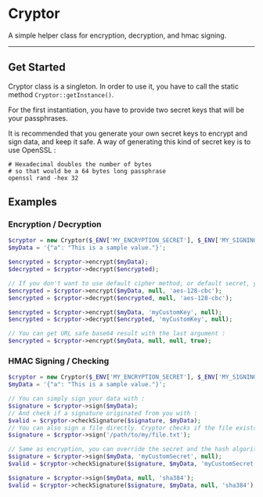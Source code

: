 # Cryptor
A simple helper class for encryption, decryption, and hmac signing.

---

## Get Started

Cryptor class is a singleton.
In order to use it, you have to call the static method `Cryptor::getInstance()`.

For the first instantiation, you have to provide two secret keys that will be your passphrases.

It is recommended that you generate your own secret keys to encrypt and sign data, and keep it safe.
A way of generating this kind of secret key is to use OpenSSL :
```shell
# Hexadecimal doubles the number of bytes
# so that would be a 64 bytes long passphrase
openssl rand -hex 32
```

## Examples

### Encryption / Decryption

```php
$cryptor = new Cryptor($_ENV['MY_ENCRYPTION_SECRET'], $_ENV['MY_SIGNING_SECRET']);
$myData = '{"a": "This is a sample value."}';

$encrypted = $cryptor->encrypt($myData);
$decrypted = $cryptor->decrypt($encrypted);

// If you don't want to use default cipher method, or default secret, you can override them :
$encrypted = $cryptor->encrypt($myData, null, 'aes-128-cbc');
$encrypted = $cryptor->decrypt($encrypted, null, 'aes-128-cbc');

$encrypted = $cryptor->encrypt($myData, 'myCustomKey', null);
$encrypted = $cryptor->decrypt($encrypted, 'myCustomKey', null);

// You can get URL safe base64 result with the last argument : 
$encrypted = $cryptor->encrypt($myData, null, null, true);
```

### HMAC Signing / Checking

```php
$cryptor = new Cryptor($_ENV['MY_ENCRYPTION_SECRET'], $_ENV['MY_SIGNING_SECRET']);
$myData = '{"a": "This is a sample value."}';

// You can simply sign your data with : 
$signature = $cryptor->sign($myData);
// And check if a signature originated from you with :
$valid = $cryptor->checkSignature($signature, $myData);
// You can also sign a file directly. Cryptor checks if the file exists and is readable : 
$signature = $cryptor->sign('/path/to/my/file.txt');

// Same as encryption, you can override the secret and the hash algorithm : 
$signature = $cryptor->sign($myData, 'myCustomSecret', null);
$valid = $cryptor->checkSignature($signature, $myData, 'myCustomSecret', null);

$signature = $cryptor->sign($myData, null, 'sha384');
$valid = $cryptor->checkSignature($signature, $myData, null, 'sha384');
```
